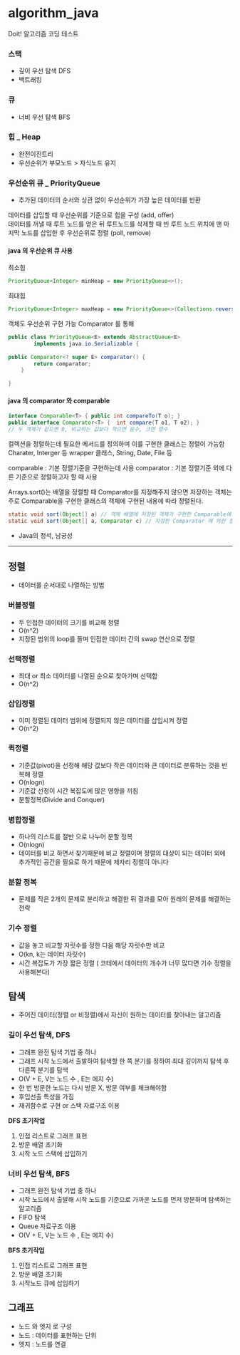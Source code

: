# algorithm_java

Doit! 알고리즘 코딩 테스트 




### 스택 
 - 깊이 우선 탐색 DFS
 - 백트래킹

### 큐
 - 너비 우선 탐색 BFS

### 힙 _ Heap

- 완전이진트리
- 우선순위가 부모노드 > 자식노드 유지

### 우선순위 큐 _ PriorityQueue

 - 추가된 데이터의 순서와 상관 없이 우선순위가 가장 높은 데이터를 반환

 데이터를 삽입할 때 우선순위를 기준으로 힘을 구성 (add, offer) </br>
 데이터를 꺼낼 때 루트 노드를 얻은 뒤 루트노드를 삭제할 때 빈 루트 노드 위치에 맨 마지막 노드를 삽입한 후 우선순위로 정렬 (poll, remove) </br>

#### java 의 우선순위 큐 사용

최소힙
```java
PriorityQueue<Integer> minHeap = new PriorityQueue<>();
```
최대힙
```java
PriorityQueue<Integer> maxHeap = new PriorityQueue<>(Collections.reverseOrdeR());
```
객체도 우선순위 구현 가능 Comparator 를 통해
```java
public class PriorityQueue<E> extends AbstractQueue<E>
        implements java.io.Serializable {
    
public Comparator<? super E> comparator() {
        return comparator;
    }
    
}
```

#### java 의 comparator 와 comparable
```java
interface Comparable<T> { public int compareTo(T o); }
public interface Comparator<T> {  int compare(T o1, T o2); }
// 두 객체가 같으면 0, 비교하는 값보다 작으면 음수, 크면 양수
```
컬렉션을 정렬하는데 필요한 메서드를 정의하며 이를 구현한 클래스는 정렬이 가능함
Charater, Interger 등 wrapper 클래스, String, Date, File 등

comparable : 기본 정렬기준을 구현하는데 사용
comparator : 기본 정렬기준 외에 다른 기준으로 정렬하고자 할 때 사용

Arrays.sort()는 배열을 정렬할 때 Comparator를 지정해주지 않으면 저장하는 객체는 주로 Comparable을 구현한 클래스의 객체에 구현된 내용에 따라 정렬된다.
```java
static void sort(Object[] a) // 객체 배열에 저장된 객체가 구현한 Comparable에 의한 정렬
static void sort(Object[] a, Comparator c) // 지정한 Comparator 에 의한 정렬
```
 - Java의 정석, 남궁성

***

## 정렬
 - 데이터를 순서대로 나열하는 방법

### 버블정렬
 - 두 인접한 데이터의 크기를 비교해 정렬
 - O(n^2)
 - 지정된 범위의 loop를 돌며 인접한 데이터 간의 swap 연산으로 정렬

### 선택정렬
 - 최대 or 최소 데이터를 나열된 순으로 찾아가며 선택함
 - O(n^2)

### 삽입정렬
 - 이미 정렬된 데이터 범위에 정렬되지 않은 데이터를 삽입시켜 정렬
 - O(n^2)

### 퀵정렬
 - 기준값(pivot)을 선정해 해당 값보다 작은 데이터와 큰 데이터로 분류하는 것을 반복해 정렬
 - O(nlogn)
 - 기준값 선정이 시간 복잡도에 많은 영향을 끼침
 - 분할정복(Divide and Conquer)

### 병합정렬
 - 하나의 리스트를 절반 으로 나누어 분할 정복
 - O(nlogn)
 - 데이터를 비교 하면서 찾기때문에 비교 정렬이며 정렬의 대상이 되는 데이터 외에 추가적인 공간을 필요로 하기 때문에 제자리 정렬이 아니다

### 분할 정복
 - 문제를 작은 2개의 문제로 분리하고 해결한 뒤 결과를 모아 원래의 문제를 해결하는 전략

### 기수 정렬
 - 값을 놓고 비교할 자릿수를 정한 다음 해당 자릿수만 비교
 - O(kn,  k는 데이터 자릿수)
 - 시간 복잡도가 가장 짧은 정렬 ( 코테에서 데이터의 개수가 너무 많다면 기수 정렬을 사용해본다)


## 탐색
 - 주어진 데이터(정렬 or 비정렬)에서 자신이 원하는 데이터를 찾아내는 알고리즘
 
### 깊이 우선 탐색, DFS
 - 그래프 완전 탐색 기법 중 하나
 - 그래프 시작 노드에서 출발하여 탐색할 한 쪽 분기를 정하여 최대 깊이까지 탐색 후 다른쪽 분기를 탐색
 - O(V + E, V는 노드 수 , E는 에지 수)
 - 한 번 방문한 노드는 다시 방문 X, 방문 여부를 체크해야함 
 - 후입선출 특성을 가짐
 - 재귀함수로 구현 or 스택 자료구조 이용


 **DFS 초기작업**
 1. 인접 리스트로 그래프 표현
 2. 방문 배열 초기화
 3. 시작 노드 스택에 삽입하기


### 너비 우선 탐색, BFS
 - 그래프 완전 탐색 기법 중 하나
 - 시작 노드에서 출발해 시작 노드를 기준으로 가까운 노드를 먼저 방문하며 탐색하는 알고리즘
 - FIFO 탐색
 - Queue 자료구조 이용
 - O(V + E, V는 노드 수 , E는 에지 수)


 **BFS 초기작업**
 1. 인접 리스트로 그래프 표현
 2. 방문 배열 초기화
 3. 시작노드 큐에 삽입하기

## 그래프
 - 노드 와 엣지 로 구성
 - 노드 : 데이터를 표현하는 단위
 - 엣지 : 노드를 연결

